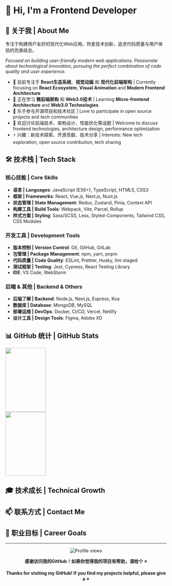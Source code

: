 # 👋 Hi, I'm a Frontend Developer

## 🚀 关于我 | About Me

专注于构建用户友好的现代化Web应用。热爱技术创新，追求代码质量与用户体验的完美结合。

*Focused on building user-friendly modern web applications. Passionate about technological innovation, pursuing the perfect combination of code quality and user experience.*

- 🔭 目前专注于 **React生态系统**、**视觉动画** 和 **现代化前端架构** | Currently focusing on **React Ecosystem**, **Visual Animation** and **Modern Frontend Architecture**
- 🌱 正在学习 **微前端架构** 和 **Web3.0技术** | Learning **Micro-frontend Architecture** and **Web3.0 Technologies**
- 👯 乐于参与开源项目和技术社区 | Love to participate in open source projects and tech communities
- 💬 欢迎讨论前端技术、架构设计、性能优化等话题 | Welcome to discuss frontend technologies, architecture design, performance optimization
- ⚡ 兴趣：新技术探索、开源贡献、技术分享 | Interests: New tech exploration, open source contribution, tech sharing

## 🛠️ 技术栈 | Tech Stack

### 核心技能 | Core Skills
- **语言 | Languages**: JavaScript (ES6+), TypeScript, HTML5, CSS3
- **框架 | Frameworks**: React, Vue.js, Next.js, Nuxt.js
- **状态管理 | State Management**: Redux, Zustand, Pinia, Context API
- **构建工具 | Build Tools**: Webpack, Vite, Parcel, Rollup
- **样式方案 | Styling**: Sass/SCSS, Less, Styled-Components, Tailwind CSS, CSS Modules

### 开发工具 | Development Tools
- **版本控制 | Version Control**: Git, GitHub, GitLab
- **包管理 | Package Management**: npm, yarn, pnpm
- **代码质量 | Code Quality**: ESLint, Prettier, Husky, lint-staged
- **测试框架 | Testing**: Jest, Cypress, React Testing Library
- **IDE**: VS Code, WebStorm

### 后端 & 其他 | Backend & Others
- **后端了解 | Backend**: Node.js, Next.js, Express, Koa
- **数据库 | Database**: MongoDB, MySQL
- **部署运维 | DevOps**: Docker, CI/CD, Vercel, Netlify
- **设计工具 | Design Tools**: Figma, Adobe XD

## 📊 GitHub 统计 | GitHub Stats
<div>
  <img src="https://github-readme-stats.vercel.app/api/top-langs/?username=SusieCmy&layout=compact&theme=radical" width="50%" height="200px"/> <img src="https://github-readme-activity-graph.vercel.app/graph?username=SusieCmy&theme=react-dark&area=true&hide_border=true" width="50%" height="200px"/>
</div>

## 🎓 技术成长 | Technical Growth

## 📫 联系方式 | Contact Me

## 🎯 职业目标 | Career Goals

---

<div align="center">
  <img src="https://komarev.com/ghpvc/?username=SusieCmy&color=brightgreen" alt="Profile views" />
  
  **感谢访问我的GitHub！如果你觉得我的项目有帮助，请给个 ⭐️**
  
  **Thanks for visiting my GitHub! If you find my projects helpful, please give a ⭐️**
</div>
